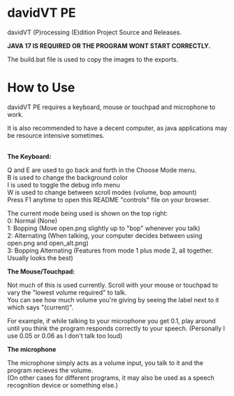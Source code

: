# davidVT PE
 davidVT (P)rocessing (E)dition Project Source and Releases.
 
**JAVA 17 IS REQUIRED OR THE PROGRAM WONT START CORRECTLY.**
 
 The build.bat file is used to copy the images to the exports.
 
 # How to Use
 davidVT PE requires a keyboard, mouse or touchpad and microphone to work.
 
 It is also recommended to have a decent computer, as java applications may be resource intensive sometimes.
 <br><br>
 
 **The Keyboard:**
 
 Q and E are used to go back and forth in the Choose Mode menu.<br>
 B is used to change the background color<br>
 I is used to toggle the debug info menu<br>
 W is used to change between scroll modes (volume, bop amount)<br>
 Press F1 anytime to open this README "controls" file on your browser.
 
 The current mode being used is shown on the top right:<br>
 0: Normal (None)<br>
 1: Bopping (Move open.png slightly up to "bop" whenever you talk)<br>
 2: Alternating (When talking, your computer decides between using open.png and open_alt.png)<br>
 3: Bopping Alternating (Features from mode 1 plus mode 2, all together. Usually looks the best)<br>
 
 **The Mouse/Touchpad:**
 
 Not much of this is used currently. Scroll with your mouse or touchpad to vary the "lowest volume required" to talk.<br>
 You can see how much volume you're giving by seeing the label next to it which says "(current)".
 
 For example, if while talking to your microphone you get 0.1, play around until you think the program responds correctly to your speech. (Personally I use 0.05 or 0.06 as I don't talk too loud)<br>
 
 **The microphone**
 
 The microphone simply acts as a volume input, you talk to it and the program recieves the volume.<br>
 (On other cases for different programs, it may also be used as a speech recognition device or something else.)
